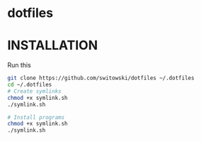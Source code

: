 dotfiles
========

# INSTALLATION

Run this
```sh
git clone https://github.com/switowski/dotfiles ~/.dotfiles
cd ~/.dotfiles
# Create symlinks
chmod +x symlink.sh
./symlink.sh

# Install programs
chmod +x symlink.sh
./symlink.sh
```
